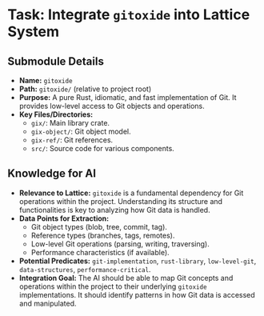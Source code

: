 # Task: Integrate `gitoxide` into Lattice System

## Submodule Details

*   **Name:** `gitoxide`
*   **Path:** `gitoxide/` (relative to project root)
*   **Purpose:** A pure Rust, idiomatic, and fast implementation of Git. It provides low-level access to Git objects and operations.
*   **Key Files/Directories:**
    *   `gix/`: Main library crate.
    *   `gix-object/`: Git object model.
    *   `gix-ref/`: Git references.
    *   `src/`: Source code for various components.

## Knowledge for AI

*   **Relevance to Lattice:** `gitoxide` is a fundamental dependency for Git operations within the project. Understanding its structure and functionalities is key to analyzing how Git data is handled.
*   **Data Points for Extraction:**
    *   Git object types (blob, tree, commit, tag).
    *   Reference types (branches, tags, remotes).
    *   Low-level Git operations (parsing, writing, traversing).
    *   Performance characteristics (if available).
*   **Potential Predicates:** `git-implementation`, `rust-library`, `low-level-git`, `data-structures`, `performance-critical`.
*   **Integration Goal:** The AI should be able to map Git concepts and operations within the project to their underlying `gitoxide` implementations. It should identify patterns in how Git data is accessed and manipulated.
